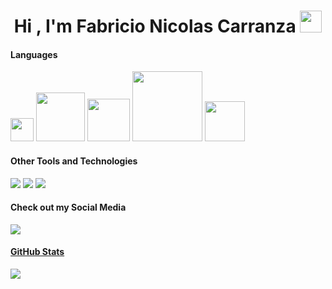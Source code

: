 <h1 align="center">Hi , I'm Fabricio Nicolas Carranza <img src="https://media.giphy.com/media/hvRJCLFzcasrR4ia7z/giphy.gif" width="35"></h1>
<h4> Languages </h4>
<span> 
  <img width = '37px' src="https://img.shields.io/badge/c%23-%23239120.svg?style=for-the-badge&logo=csharp&logoColor=white">
  <img width = '78px' src="https://img.shields.io/badge/html5-%23E34F26.svg?style=for-the-badge&logo=html5&logoColor=white">
  <img width = '68px' src="https://img.shields.io/badge/css3-%231572B6.svg?style=for-the-badge&logo=css3&logoColor=white">
  <img width = '112px' src="https://img.shields.io/badge/JavaScript-%23323330.svg?style=for-the-badge&logo=javascript&logoColor=F7DF1E">
  <img width= "64px" src="https://img.shields.io/badge/SQL%20-%23025E8C.svg?logo=amazon-dynamodb&logoColor=white">

</span>

<h4> Other Tools and Technologies </h4>
<span>
  <img src="https://img.shields.io/badge/Microsoft%20SQL%20Server-CC2927?style=for-the-badge&logo=microsoft%20sql%20server&logoColor=white">
   <img src="https://img.shields.io/badge/.NET-5C2D91?style=for-the-badge&logo=.net&logoColor=white">
   <img src="https://img.shields.io/badge/GitHub-100000?style=for-the-badge&logo=github&logoColor=white">
</span>

<h4> Check out my Social Media </h4>
<span>
  <a href= "https://www.linkedin.com/in/fabricionicolasok/">
<img src= "https://img.shields.io/badge/linkedin-%230077B5.svg?style=for-the-badge&logo=linkedin&logoColor=white">
</span>

<h4> GitHub Stats </h4>
<p>
  <a href="https://github.com/fabricionicolasok">
    <img src="https://github-readme-stats.vercel.app/api?username=fabricionicolasok&show_icons=true&hide_border=true&title_color=94b4a4&amp&icon_color=FFFFFF&amp&text_color=FFFFFF&amp&bg_color=000000&count_private=true&include_all_commits=true"/>
  </a>
</p>
